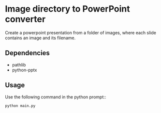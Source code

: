 # Image directory to PowerPoint converter

Create a powerpoint presentation from a folder of images, where each slide contains an image and its filename. 


Dependencies
------------

* pathlib
* python-pptx

Usage
-----

Use the following command in the python prompt::

    python main.py
